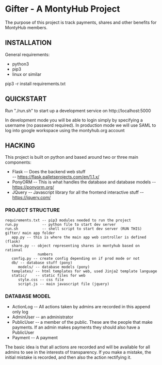 # Gifter - A MontyHub Project #

The purpose of this project is track payments, shares and other benefits for 
MontyHub members.

## INSTALLATION ##

General requirements:

* python3
* pip3
* linux or similar

pip3 -r install requirements.txt

## QUICKSTART ##

Run "./run.sh" to start up a development service on http://localhost:5000 

In development mode you will be able to login simply by specifying a username 
(no password required). In production mode we will use SAML to log into google 
workspace using the montyhub.org account

## HACKING ##

This project is built on python and based around two or three main components:

* Flask   -- Does the backend web stuff                            
	-- https://flask.palletsprojects.com/en/1.1.x/
* PonyORM -- This is what handles the database and database models 
	-- https://ponyorm.org/
* JQuery  -- Javascript library for all the frontend interactive stuff
	-- https://jquery.com/

### PROJECT STRUCTURE ###

    requirements.txt -- pip3 modules needed to run the project
    run.py           -- python file to start dev server
    run.sh           -- shell script to start dev server (RUN THIS)
    gifter/ main app folder
       app.py -- this is where the main app web controller is defined (flask)
       share.py -- object representing shares in montyhub based on rational
                   numbers
       config.py -- create config depending on if prod mode or not
       db/ -- database stuff (pony)
          models/ -- database models (pony)
       templates/ -- html templates for web, used Jinja2 template language
       static/    -- static files for web
          style.css -- css file
          script.js -- main javascript file (jquery)

### DATABASE MODEL ###

* ActionLog  -- All actions taken by admins are recorded in this append only log
* AdminUser  -- an administrator
* PublicUser -- a member of the public. These are the people that make payments.
                If an admin makes payments they should also have a PublicUser
* Payment    -- A payment


The basic idea is that all actions are recorded and will be available for all 
admins to see in the interests of transparency. If you make a mistake, the 
initial mistake is recorded, and then also the action rectifying it. 


